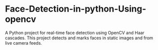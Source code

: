 # Face-Detection-in-python-Using-opencv
A Python project for real-time face detection using OpenCV and Haar cascades. This project detects and marks faces in static images and from live camera feeds.
